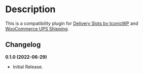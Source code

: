 # Description

This is a compatibility plugin for [Delivery Slots by IconicWP](https://iconicwp.com/products/woocommerce-delivery-slots/?utm_source=iconicwp&utm_medium=plugin&utm_campaign=iconic-woo-compat-ups-shipping-woocommerce) and [WooCommerce UPS Shipping](https://woocommerce.com/products/ups-shipping-method/).

## Changelog

**0.1.0 (2022-06-29)**
* Initial Release.
